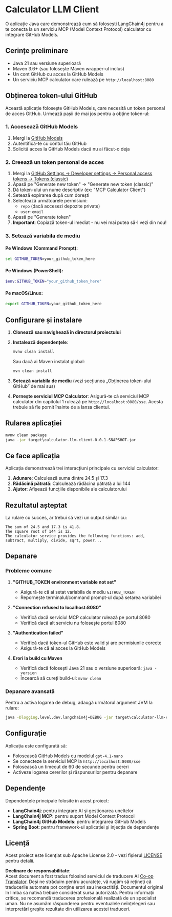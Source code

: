 <!--
CO_OP_TRANSLATOR_METADATA:
{
  "original_hash": "ac2459c0d5cc823922e3d9240a95028c",
  "translation_date": "2025-07-13T19:13:00+00:00",
  "source_file": "03-GettingStarted/03-llm-client/solution/java/README.md",
  "language_code": "ro"
}
-->
# Calculator LLM Client

O aplicație Java care demonstrează cum să folosești LangChain4j pentru a te conecta la un serviciu MCP (Model Context Protocol) calculator cu integrare GitHub Models.

## Cerințe preliminare

- Java 21 sau versiune superioară
- Maven 3.6+ (sau folosește Maven wrapper-ul inclus)
- Un cont GitHub cu acces la GitHub Models
- Un serviciu MCP calculator care rulează pe `http://localhost:8080`

## Obținerea token-ului GitHub

Această aplicație folosește GitHub Models, care necesită un token personal de acces GitHub. Urmează pașii de mai jos pentru a obține token-ul:

### 1. Accesează GitHub Models
1. Mergi la [GitHub Models](https://github.com/marketplace/models)
2. Autentifică-te cu contul tău GitHub
3. Solicită acces la GitHub Models dacă nu ai făcut-o deja

### 2. Creează un token personal de acces
1. Mergi la [GitHub Settings → Developer settings → Personal access tokens → Tokens (classic)](https://github.com/settings/tokens)
2. Apasă pe "Generate new token" → "Generate new token (classic)"
3. Dă token-ului un nume descriptiv (ex: "MCP Calculator Client")
4. Setează expirarea după cum dorești
5. Selectează următoarele permisiuni:
   - `repo` (dacă accesezi depozite private)
   - `user:email`
6. Apasă pe "Generate token"
7. **Important**: Copiază token-ul imediat - nu vei mai putea să-l vezi din nou!

### 3. Setează variabila de mediu

#### Pe Windows (Command Prompt):
```cmd
set GITHUB_TOKEN=your_github_token_here
```

#### Pe Windows (PowerShell):
```powershell
$env:GITHUB_TOKEN="your_github_token_here"
```

#### Pe macOS/Linux:
```bash
export GITHUB_TOKEN=your_github_token_here
```

## Configurare și instalare

1. **Clonează sau navighează în directorul proiectului**

2. **Instalează dependențele**:
   ```cmd
   mvnw clean install
   ```
   Sau dacă ai Maven instalat global:
   ```cmd
   mvn clean install
   ```

3. **Setează variabila de mediu** (vezi secțiunea „Obținerea token-ului GitHub” de mai sus)

4. **Pornește serviciul MCP Calculator**:
   Asigură-te că serviciul MCP calculator din capitolul 1 rulează pe `http://localhost:8080/sse`. Acesta trebuie să fie pornit înainte de a lansa clientul.

## Rularea aplicației

```cmd
mvnw clean package
java -jar target\calculator-llm-client-0.0.1-SNAPSHOT.jar
```

## Ce face aplicația

Aplicația demonstrează trei interacțiuni principale cu serviciul calculator:

1. **Adunare**: Calculează suma dintre 24.5 și 17.3
2. **Rădăcină pătrată**: Calculează rădăcina pătrată a lui 144
3. **Ajutor**: Afișează funcțiile disponibile ale calculatorului

## Rezultatul așteptat

La rulare cu succes, ar trebui să vezi un output similar cu:

```
The sum of 24.5 and 17.3 is 41.8.
The square root of 144 is 12.
The calculator service provides the following functions: add, subtract, multiply, divide, sqrt, power...
```

## Depanare

### Probleme comune

1. **"GITHUB_TOKEN environment variable not set"**
   - Asigură-te că ai setat variabila de mediu `GITHUB_TOKEN`
   - Repornește terminalul/command prompt-ul după setarea variabilei

2. **"Connection refused to localhost:8080"**
   - Verifică dacă serviciul MCP calculator rulează pe portul 8080
   - Verifică dacă alt serviciu nu folosește portul 8080

3. **"Authentication failed"**
   - Verifică dacă token-ul GitHub este valid și are permisiunile corecte
   - Asigură-te că ai acces la GitHub Models

4. **Erori la build cu Maven**
   - Verifică dacă folosești Java 21 sau o versiune superioară: `java -version`
   - Încearcă să cureți build-ul: `mvnw clean`

### Depanare avansată

Pentru a activa logarea de debug, adaugă următorul argument JVM la rulare:
```cmd
java -Dlogging.level.dev.langchain4j=DEBUG -jar target\calculator-llm-client-0.0.1-SNAPSHOT.jar
```

## Configurație

Aplicația este configurată să:
- Folosească GitHub Models cu modelul `gpt-4.1-nano`
- Se conecteze la serviciul MCP la `http://localhost:8080/sse`
- Folosească un timeout de 60 de secunde pentru cereri
- Activeze logarea cererilor și răspunsurilor pentru depanare

## Dependențe

Dependențele principale folosite în acest proiect:
- **LangChain4j**: pentru integrare AI și gestionarea uneltelor
- **LangChain4j MCP**: pentru suport Model Context Protocol
- **LangChain4j GitHub Models**: pentru integrarea GitHub Models
- **Spring Boot**: pentru framework-ul aplicației și injecția de dependențe

## Licență

Acest proiect este licențiat sub Apache License 2.0 - vezi fișierul [LICENSE](../../../../../../03-GettingStarted/03-llm-client/solution/java/LICENSE) pentru detalii.

**Declinare de responsabilitate**:  
Acest document a fost tradus folosind serviciul de traducere AI [Co-op Translator](https://github.com/Azure/co-op-translator). Deși ne străduim pentru acuratețe, vă rugăm să rețineți că traducerile automate pot conține erori sau inexactități. Documentul original în limba sa nativă trebuie considerat sursa autorizată. Pentru informații critice, se recomandă traducerea profesională realizată de un specialist uman. Nu ne asumăm răspunderea pentru eventualele neînțelegeri sau interpretări greșite rezultate din utilizarea acestei traduceri.